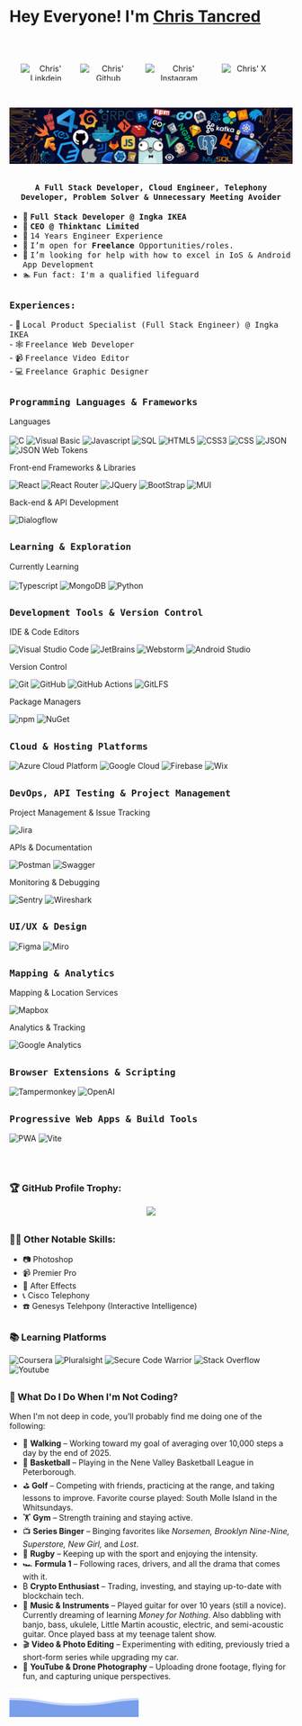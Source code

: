 # Hey Everyone! I'm [Chris Tancred](https://github.com/ctancred)
<br><br><div style="display:flex; justify-content: center; gap: 1rem; text-align:center">
<a href="https://www.linkedin.com/in/christancred/">
  <img align="left" alt="Chris' Linkdein" height="30" width="90px" src="https://img.shields.io/badge/Linkedin-0A66C2?style=for-the-badge&logo=Linkedin&logoColor=white" />
</a>
<a href="https://github.com/ctancred">
  <img align="left" alt="Chris' Github" height="30" width="100px" src="https://img.shields.io/badge/Github-181717?style=for-the-badge&logo=Github&logoColor=white" />
</a>
<a href="https://www.instagram.com/iam_chris_t/">
  <img align="left" alt="Chris' Instagram" height="30" width="120px" src="https://img.shields.io/badge/Instagram-E4405F?style=for-the-badge&logo=instagram&logoColor=white" />
</a>
<a href="https://x.com/theonechris_t">
  <img align="left" alt="Chris' X" height="30" width="90px" src="https://img.shields.io/badge/My_X_-000000?style=for-the-badge&logo=X&logoColor=white" />
</a>
</div>


<br><br>
![](https://github.com/ctancred/ctancred/blob/main/header_.png)

## <p align="center"><h4 align="center"><samp> A Full Stack Developer, Cloud Engineer, Telephony Developer, Problem Solver & Unnecessary Meeting Avoider</samp></h4></p>


<div>

- 👷 <samp><b>Full Stack Developer @ Ingka IKEA</b>
- 💼 <samp><b>CEO @ Thinktanc Limited</b>
- 🔭 <samp>14 Years Engineer Experience
- 💼 <samp>I’m open for **Freelance** Opportunities/roles.
- 🤔 <samp>I’m looking for help with how to excel in IoS & Android App Development
- 🏊 <samp>Fun fact: I'm a qualified lifeguard
</div>


##

<div>
<h3><b><samp>Experiences:</samp></b></h3>
- 👷 <samp>Local Product Specialist (Full Stack Engineer) @ Ingka IKEA</samp><br>
- 🕸️ <samp>Freelance Web Developer</samp><br>
- 📹 <samp>Freelance Video Editor</samp><br>
- 💻 <samp>Freelance Graphic Designer</samp><br>
</div>

##
<h3><b><samp>Programming Languages & Frameworks</samp></b></h3>

Languages<br /><br />
![C](https://img.shields.io/badge/C_Sharp-A8B9CC?style=flat-square&logo=c&logoColor=black)
![Visual Basic](https://img.shields.io/badge/Visual_Basic-512BD4?style=flat-square&logo=.net&logoColor=white)
![Javascript](https://img.shields.io/badge/Javascript-F7DF1E?style=flat-square&logo=Javascript&logoColor=black)
![SQL](https://img.shields.io/badge/MSSQL-4479A1?style=flat-square&logo=MicrosoftSQL&logoColor=white)
![HTML5](https://img.shields.io/badge/HTML5-E34F26?style=flat-square&logo=HTML5&logoColor=white)
![CSS3](https://img.shields.io/badge/CSS3-1572B6?style=flat-square&logo=CSS3&logoColor=white)
![CSS](https://img.shields.io/badge/CSS-663399?style=flat-square&logo=CSS&logoColor=white)
![JSON](https://img.shields.io/badge/JSON-000000?style=flat-square&logo=json&logoColor=white)
![JSON Web Tokens](https://img.shields.io/badge/JSON_Web_Tokens-000000?style=flat-square&logo=JSONWebTokens&logoColor=white)

Front-end Frameworks & Libraries

![React](https://img.shields.io/badge/React-61DAFB?style=flat-square&logo=React&logoColor=black)
![React Router](https://img.shields.io/badge/React_Router-CA4245?style=flat-square&logo=ReactRouter&logoColor=white)
![JQuery](https://img.shields.io/badge/JQuery-0769AD?style=flat-square&logo=JQuery&logoColor=white)
![BootStrap](https://img.shields.io/badge/Bootstrap-7952B3?style=flat-square&logo=bootstrap&logoColor=white)
![MUI](https://img.shields.io/badge/Mui-007FFF?style=flat-square&logo=Mui&logoColor=white)

Back-end & API Development

![Dialogflow](https://img.shields.io/badge/Dialogflow-FF9800?style=flat-square&logo=Dialogflow&logoColor=white)



##
<h3><b><samp>Learning & Exploration</samp></b></h3>

Currently Learning<br /><br />
![Typescript](https://img.shields.io/badge/Typescript-3178C6?style=flat-square&logo=Typescript&logoColor=white)
![MongoDB](https://img.shields.io/badge/MongoDB-47A248?style=flat-square&logo=MongoDB&logoColor=white)
![Python](https://img.shields.io/badge/Python-3776AB?style=flat-square&logo=Python&logoColor=white)

##
<h3><b><samp>Development Tools & Version Control</samp></b></h3>
    
IDE & Code Editors

![Visual Studio Code](https://img.shields.io/badge/Visual_Studio_Code-007ACC?style=flat-square&logo=Visual-Studio-Code&logoColor=white)
![JetBrains](https://img.shields.io/badge/JetBrains-000000?style=flat-square&logo=Jetbrains&logoColor=white)
![Webstorm](https://img.shields.io/badge/Webstorm-000000?style=flat-square&logo=Webstorm&logoColor=white)
![Android Studio](https://img.shields.io/badge/Android_Studio-000000?style=flat-square&logo=AndroidStudio)

Version Control

![Git](https://img.shields.io/badge/Git-F05032?style=flat-square&logo=Git&logoColor=white)
![GitHub](https://img.shields.io/badge/GitHub-181717?style=flat-square&logo=github)
![GitHub Actions](https://img.shields.io/badge/GitHub_Actions-2088FF?style=flat-square&logo=githubActions&logoColor=white)
![GitLFS](https://img.shields.io/badge/Git_LFS-F64935?style=flat-square&logo=GitLFS&logoColor=white)

Package Managers

![npm](https://img.shields.io/badge/npm-CB3837?style=flat-square&logo=npm&logoColor=white)
![NuGet](https://img.shields.io/badge/NuGet-004880?style=flat-square&logo=NuGet&logoColor=white)

##
<h3><b><samp>Cloud & Hosting Platforms</samp></b></h3>

![Azure Cloud Platform](https://img.shields.io/badge/Azure_Cloud_Platform-4285F4?style=flat-square&logo=Azure&logoColor=white)
![Google Cloud](https://img.shields.io/badge/Google_Cloud-4285F4?style=flat-square&logo=GoogleCloud&logoColor=white)
![Firebase](https://img.shields.io/badge/Firebase-DD2C00?style=flat-square&logo=Firebase&logoColor=white)
![Wix](https://img.shields.io/badge/Wix-0C6EFC?style=flat-square&logo=Wix&logoColor=white) 

##
<h3><b><samp>DevOps, API Testing & Project Management</samp></b></h3>

Project Management & Issue Tracking

![Jira](https://img.shields.io/badge/Jira-0052CC?style=flat-square&logo=Jira&logoColor=white)

APIs & Documentation

![Postman](https://img.shields.io/badge/Postman-FF6C37?style=flat-square&logo=Postman&logoColor=white)
![Swagger](https://img.shields.io/badge/Swagger-85EA2D?style=flat-square&logo=Swagger&logoColor=black) 

Monitoring & Debugging

![Sentry](https://img.shields.io/badge/Sentry-362D59?style=flat-square&logo=Sentry&logoColor=white)
![Wireshark](https://img.shields.io/badge/Wireshark-1679A7?style=flat-square&logo=Wireshark&logoColor=white) 

##
<h3><b><samp>UI/UX & Design</samp></b></h3>

![Figma](https://img.shields.io/badge/Figma-F24E1E?style=flat-square&logo=Figma&logoColor=white)
![Miro](https://img.shields.io/badge/Miro-050038?style=flat-square&logo=Miro&logoColor=white)

##
<h3><b><samp>Mapping & Analytics</samp></b></h3>

Mapping & Location Services

![Mapbox](https://img.shields.io/badge/Mapbox-000000?style=flat-square&logo=Mapbox&logoColor=white)

Analytics & Tracking

![Google Analytics](https://img.shields.io/badge/Google_Analytics-E37400?style=flat-square&logo=GoogleAnalytics&logoColor=white)

##
<h3><b><samp>Browser Extensions & Scripting</samp></b></h3>

![Tampermonkey](https://img.shields.io/badge/Tampermonkey-00485B?style=flat-square&logo=Tampermonkey&logoColor=white) 
![OpenAI](https://img.shields.io/badge/OpenAI-412991?style=flat-square&logo=OpenAI&logoColor=white)

##
<h3><b><samp>Progressive Web Apps & Build Tools</samp></b></h3>

![PWA](https://img.shields.io/badge/PWA-5A0FC8?style=flat-square&logo=PWA&logoColor=white)
![Vite](https://img.shields.io/badge/Vite-646CFF?style=flat-square&logo=Vite&logoColor=white) 

<!-- <hr> 
  <h3><b><samp>Check out my Repositories</samp></b></h3>
<span>
<a href="https://github.com/ctancred/A-10-NEXA">
  <img align="right" src="https://github-readme-stats.vercel.app/api/pin/?username=ctancred&repo=A-10-NEXA" />
</a>
<a href="https://github.com/ctancred/Aztecs-LogiTraffic">
  <img align="center" src="https://github-readme-stats.vercel.app/api/pin/?username=ctancred&repo=Aztecs-LogiTraffic" />
</a>
  </span> -->
  
##
  
<br>


### 🏆 GitHub Profile Trophy:
<p align="center">
<a href="https://github.com/ryo-ma/github-profile-trophy">
<img width=800 src="https://github-profile-trophy.vercel.app/?username=ctancred&column=8&theme=onedark&no-frame=true&no-bg=true"/>
</a>
</p>

##

### 🤹🏼 Other Notable Skills:
- 📷 Photoshop<br>
- 📹 Premier Pro<br>
- 🌌 After Effects<br>
- 📞 Cisco Telephony<br>
- ☎️ Genesys Telehpony (Interactive Intelligence)

##

### 📚 Learning Platforms
![Coursera](https://img.shields.io/badge/Coursera-0056D2?style=flat-square&logo=Coursera&logoColor=white)
![Pluralsight](https://img.shields.io/badge/Pluralsight-F15B2A?style=flat-square&logo=Pluralsight&logoColor=white)
![Secure Code Warrior](https://img.shields.io/badge/Secure_Code_Warrior-FFBE13?style=flat-square&logo=&logoColor=white)
![Stack Overflow](https://img.shields.io/badge/Stack_Overflow-F58025?style=flat-square&logo=StackOverflow&logoColor=white)
![Youtube](https://img.shields.io/badge/Youtube-FF0000?style=flat-square&logo=Youtube&logoColor=white)

##

### 🎯 What Do I Do When I'm Not Coding?  

When I'm not deep in code, you’ll probably find me doing one of the following:  

- 🚶 **Walking** – Working toward my goal of averaging over 10,000 steps a day by the end of 2025.
- 🏀 **Basketball** – Playing in the Nene Valley Basketball League in Peterborough.  
- ⛳ **Golf** – Competing with friends, practicing at the range, and taking lessons to improve. Favorite course played: South Molle Island in the Whitsundays.  
- 🏋️ **Gym** – Strength training and staying active.  
- 📺 **Series Binger** – Binging favorites like *Norsemen, Brooklyn Nine-Nine, Superstore, New Girl,* and *Lost*.  
- 🏉 **Rugby** – Keeping up with the sport and enjoying the intensity.  
- 🏎️ **Formula 1** – Following races, drivers, and all the drama that comes with it.  
- ₿ **Crypto Enthusiast** – Trading, investing, and staying up-to-date with blockchain tech.  
- 🎸 **Music & Instruments** – Played guitar for over 10 years (still a novice). Currently dreaming of learning *Money for Nothing*. Also dabbling with banjo, bass, ukulele, Little Martin acoustic, electric, and semi-acoustic guitar. Once played bass at my teenage talent show.  
- 🎬 **Video & Photo Editing** – Experimenting with editing, previously tried a short-form series while upgrading my car.  
- 🎥 **YouTube & Drone Photography** – Uploading drone footage, flying for fun, and capturing unique perspectives.  

![](https://github.com/ctancred/ctancred/blob/main/imgs/bottom_header.svg)